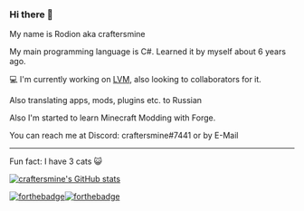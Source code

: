 ### Hi there 👋
My name is Rodion aka craftersmine

My main programming language is C#. Learned it by myself about 6 years ago.


💻 I'm currently working on [LVM](https://github.com/craftersmine/LVM), also looking to collaborators for it.

Also translating apps, mods, plugins etc. to Russian

Also I'm started to learn Minecraft Modding with Forge.

You can reach me at Discord: craftersmine#7441 or by E-Mail

---

Fun fact: I have 3 cats 😺

[![craftersmine's GitHub stats](https://github-readme-stats.vercel.app/api?username=craftersmine)](https://github.com/anuraghazra/github-readme-stats)

[![forthebadge](https://forthebadge.com/images/badges/made-with-c-sharp.svg)](https://forthebadge.com)[![forthebadge](https://forthebadge.com/images/badges/powered-by-electricity.svg)](https://forthebadge.com)
